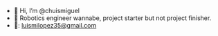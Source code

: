 - 👋 Hi, I’m @chuismiguel
- 👀 Robotics engineer wannabe, project starter but not project finisher.
- 📧: luismilopez35@gmail.com          
<!---
chuismiguel/chuismiguel is a ✨ special ✨ repository because its `README.md` (this file) appears on your GitHub profile.
You can click the Preview link to take a look at your changes.
--->
